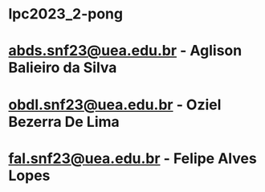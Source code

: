 # lpc2023_2-pong
# abds.snf23@uea.edu.br - Aglison Balieiro da Silva
# obdl.snf23@uea.edu.br - Oziel Bezerra De Lima
# fal.snf23@uea.edu.br - Felipe Alves Lopes
